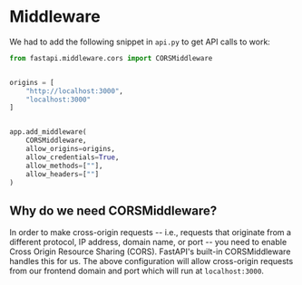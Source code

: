 # Middleware

We had to add the following snippet in `api.py` to get API calls to work:

```python
from fastapi.middleware.cors import CORSMiddleware


origins = [
    "http://localhost:3000",
    "localhost:3000"
]


app.add_middleware(
    CORSMiddleware,
    allow_origins=origins,
    allow_credentials=True,
    allow_methods=[""],
    allow_headers=[""]
)
```

## Why do we need CORSMiddleware? 

In order to make cross-origin requests -- i.e., requests that originate from a different protocol, IP address, domain name, or port -- you need to enable Cross Origin Resource Sharing (CORS). FastAPI's built-in CORSMiddleware handles this for us. The above configuration will allow cross-origin requests from our frontend domain and port which will run at `localhost:3000`.
